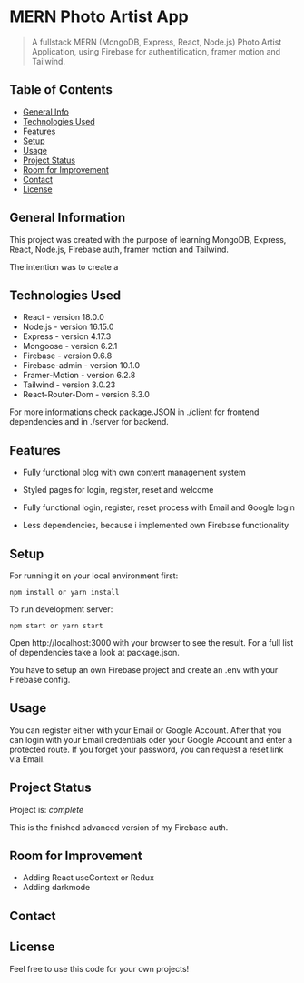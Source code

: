 # MERN Photo Artist App

> A fullstack MERN (MongoDB, Express, React, Node.js) Photo Artist Application, using Firebase for authentification, framer motion and Tailwind.

## Table of Contents

- [General Info](#general-information)
- [Technologies Used](#technologies-used)
- [Features](#features)
- [Setup](#setup)
- [Usage](#usage)
- [Project Status](#project-status)
- [Room for Improvement](#room-for-improvement)
- [Contact](#contact)
- [License](#license)

## General Information

This project was created with the purpose of learning MongoDB, Express, React, Node.js, Firebase auth, framer motion and Tailwind.

The intention was to create a

## Technologies Used

- React - version 18.0.0
- Node.js - version 16.15.0
- Express - version 4.17.3
- Mongoose - version 6.2.1
- Firebase - version 9.6.8
- Firebase-admin - version 10.1.0
- Framer-Motion - version 6.2.8
- Tailwind - version 3.0.23
- React-Router-Dom - version 6.3.0

For more informations check package.JSON in ./client for frontend dependencies and in ./server for backend.

## Features

- Fully functional blog with own content management system

- Styled pages for login, register, reset and welcome
- Fully functional login, register, reset process with Email and Google login
- Less dependencies, because i implemented own Firebase functionality

## Setup

For running it on your local environment first:

`npm install or yarn install`

To run development server:

`npm start or yarn start`

Open http://localhost:3000 with your browser to see the result.
For a full list of dependencies take a look at package.json.

You have to setup an own Firebase project and create an .env with your Firebase config.

## Usage

You can register either with your Email or Google Account.
After that you can login with your Email credentials oder your Google Account and enter a protected route. If you forget your password, you can request a reset link via Email.

## Project Status

Project is: _complete_

This is the finished advanced version of my Firebase auth.

## Room for Improvement

- Adding React useContext or Redux
- Adding darkmode

## Contact

## License

Feel free to use this code for your own projects!
